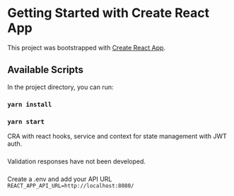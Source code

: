 # Getting Started with Create React App

This project was bootstrapped with [Create React App](https://github.com/facebook/create-react-app).

## Available Scripts

In the project directory, you can run:

### `yarn install`
### `yarn start`

CRA with react hooks, service and context for state management with JWT auth.
###
Validation responses have not been developed.
###

Create a .env and add your API URL
`REACT_APP_API_URL=http://localhost:8080/`
